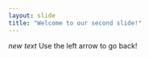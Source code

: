 ```yaml
---
layout: slide
title: "Welcome to our second slide!"
---
```

*new text*
Use the left arrow to go back!
